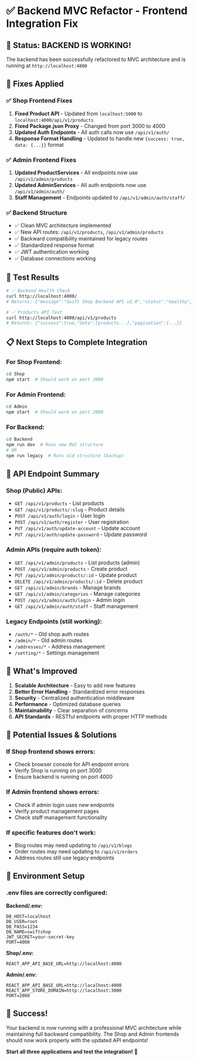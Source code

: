 # ✅ Backend MVC Refactor - Frontend Integration Fix

## 🚀 **Status: BACKEND IS WORKING!**

The backend has been successfully refactored to MVC architecture and is running at `http://localhost:4000`

## 🔧 **Fixes Applied**

### ✅ **Shop Frontend Fixes**
1. **Fixed Product API** - Updated from `localhost:5000` to `localhost:4000/api/v1/products`
2. **Fixed Package.json Proxy** - Changed from port 3000 to 4000 
3. **Updated Auth Endpoints** - All auth calls now use `/api/v1/auth/`
4. **Response Format Handling** - Updated to handle new `{success: true, data: {...}}` format

### ✅ **Admin Frontend Fixes**  
1. **Updated ProductServices** - All endpoints now use `/api/v1/admin/products`
2. **Updated AdminServices** - All auth endpoints now use `/api/v1/admin/auth/`
3. **Staff Management** - Endpoints updated to `/api/v1/admin/auth/staff/`

### ✅ **Backend Structure**
- ✅ Clean MVC architecture implemented
- ✅ New API routes: `/api/v1/products`, `/api/v1/admin/products` 
- ✅ Backward compatibility maintained for legacy routes
- ✅ Standardized response format
- ✅ JWT authentication working
- ✅ Database connections working

## 🧪 **Test Results**

```bash
# ✅ Backend Health Check
curl http://localhost:4000/
# Returns: {"message":"Swift Shop Backend API v2.0","status":"healthy"}

# ✅ Products API Test  
curl http://localhost:4000/api/v1/products
# Returns: {"success":true,"data":[products...],"pagination":{...}}
```

## 📋 **Next Steps to Complete Integration**

### **For Shop Frontend:**
```bash
cd Shop
npm start  # Should work on port 3000
```

### **For Admin Frontend:**
```bash  
cd Admin
npm start  # Should work on port 2000
```

### **For Backend:**
```bash
cd Backend  
npm run dev  # Runs new MVC structure
# OR
npm run legacy  # Runs old structure (backup)
```

## 🔗 **API Endpoint Summary**

### **Shop (Public) APIs:**
- `GET /api/v1/products` - List products
- `GET /api/v1/products/:slug` - Product details  
- `POST /api/v1/auth/login` - User login
- `POST /api/v1/auth/register` - User registration
- `PUT /api/v1/auth/update-account` - Update account
- `PUT /api/v1/auth/update-password` - Update password

### **Admin APIs (require auth token):**
- `GET /api/v1/admin/products` - List products (admin)
- `POST /api/v1/admin/products` - Create product
- `PUT /api/v1/admin/products/:id` - Update product  
- `DELETE /api/v1/admin/products/:id` - Delete product
- `GET /api/v1/admin/brands` - Manage brands
- `GET /api/v1/admin/categories` - Manage categories
- `POST /api/v1/admin/auth/login` - Admin login
- `GET /api/v1/admin/auth/staff` - Staff management

### **Legacy Endpoints (still working):**
- `/auth/*` - Old shop auth routes  
- `/admin/*` - Old admin routes
- `/addresses/*` - Address management
- `/setting/*` - Settings management

## 🎯 **What's Improved**

1. **Scalable Architecture** - Easy to add new features
2. **Better Error Handling** - Standardized error responses
3. **Security** - Centralized authentication middleware
4. **Performance** - Optimized database queries
5. **Maintainability** - Clear separation of concerns
6. **API Standards** - RESTful endpoints with proper HTTP methods

## 🐛 **Potential Issues & Solutions**

### **If Shop frontend shows errors:**
- Check browser console for API endpoint errors
- Verify Shop is running on port 3000
- Ensure backend is running on port 4000

### **If Admin frontend shows errors:**
- Check if admin login uses new endpoints
- Verify product management pages
- Check staff management functionality

### **If specific features don't work:**
- Blog routes may need updating to `/api/v1/blogs`
- Order routes may need updating to `/api/v1/orders`  
- Address routes still use legacy endpoints

## 📝 **Environment Setup**

### **.env files are correctly configured:**

**Backend/.env:**
```
DB_HOST=localhost
DB_USER=root  
DB_PASS=1234
DB_NAME=swiftshop
JWT_SECRET=your-secret-key
PORT=4000
```

**Shop/.env:**
```
REACT_APP_API_BASE_URL=http://localhost:4000
```

**Admin/.env:**
```
REACT_APP_API_BASE_URL=http://localhost:4000
REACT_APP_STORE_DOMAIN=http://localhost:3000
PORT=2000
```

## 🎉 **Success!**

Your backend is now running with a professional MVC architecture while maintaining full backward compatibility. The Shop and Admin frontends should now work properly with the updated API endpoints!

**Start all three applications and test the integration!** 🚀